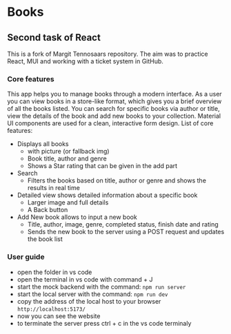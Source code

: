 # Books

## Second task of React

This is a fork of Margit Tennosaars repository. The aim was to practice React, MUI and working with a ticket system in GitHub.

### Core features

This app helps you to manage books through a modern interface. As a user you can view books in a store-like format, which gives you a brief overview of all the books listed. You can search for specific books via author or title, view the details of the book and add new books to your collection. Material UI components are used for a clean, interactive form design.
List of core features:

- Displays all books
  - with picture (or fallback img)
  - Book title, author and genre
  - Shows a Star rating that can be given in the add part
- Search
  - Filters the books based on title, author or genre and shows the results in real time
- Detailed view shows detailed information about a specific book
  - Larger image and full details
  - A Back button
- Add New book allows to input a new book
  - Title, author, image, genre, completed status, finish date and rating
  - Sends the new book to the server using a POST request and updates the book list

### User guide

- open the folder in vs code
- open the terminal in vs code with command + J
- start the mock backend with the command: `npm run server`
- start the local server with the command: `npm run dev`
- copy the address of the local host to your browser `http://localhost:5173/`
- now you can see the website
- to terminate the server press ctrl + c in the vs code terminaly
